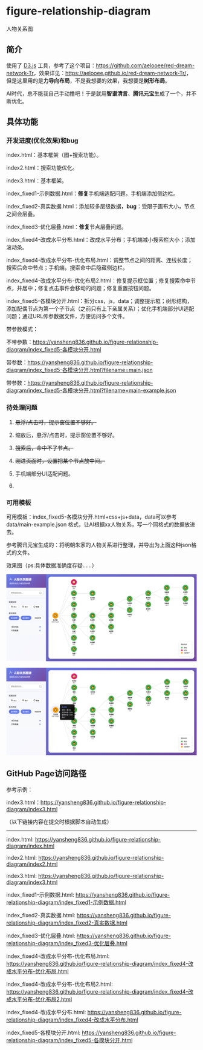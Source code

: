 # figure-relationship-diagram

人物关系图

## 简介

使用了 [D3.js](https://github.com/d3/d3) 工具，参考了这个项目：<https://github.com/aelooee/red-dream-network-Tr>，效果详见：<https://aelooee.github.io/red-dream-network-Tr/>，但是这里用的是**力导向布局**，不是我想要的效果，我想要是**树形布局**。

AI时代，总不能我自己手动撸吧！于是就用**智谱清言**、**腾讯元宝**生成了一个，并不断优化。

## 具体功能

### 开发进度(优化效果)和bug

index.html：基本框架（图+搜索功能）。

index2.html：搜索功能优化。

index3.html：基本框架。

index_fixed1-示例数据.html：**修复**手机端适配问题，手机端添加侧边栏。

index_fixed2-真实数据.html：添加较多层级数据，**bug**：受限于画布大小，节点之间会层叠。

index_fixed3-优化层叠.html：**修复**节点层叠问题。

index_fixed4-改成水平分布.html：改成水平分布；手机端减小搜索栏大小；添加滚动条。

index_fixed4-改成水平分布-优化布局.html：调整节点之间的距离、连线长度；搜索后命中节点；手机端，搜索命中后隐藏侧边栏。

index_fixed4-改成水平分布-优化布局2.html：修复提示框位置；修复搜索命中节点，并居中；修复点击事件会移动的问题；修复重置按钮问题。

index_fixed5-各模块分开.html：拆分css，js，data；调整提示框；树形结构，添加配偶节点为第一个子节点（之前只有上下亲属关系）；优化手机端部分UI适配问题；通过URL传参数据文件，方便访问多个文件。

带参数模式：

不带参数：<https://yansheng836.github.io/figure-relationship-diagram/index_fixed5-各模块分开.html>

带参数：<https://yansheng836.github.io/figure-relationship-diagram/index_fixed5-各模块分开.html?filename=main.json>

带参数：<https://yansheng836.github.io/figure-relationship-diagram/index_fixed5-各模块分开.html?filename=main-example.json>

### 待处理问题

1. ~~悬浮/点击时，提示窗位置不够好。~~

2. 缩放后，悬浮/点击时，提示窗位置不够好。

3. ~~搜索后，命中不了节点。~~
4. ~~刚进页面时，设置把某个节点放中间。~~

5. 手机端部分UI适配问题。

6. 

### 可用模板

可用模板：index_fixed5-各模块分开.html+css+js+data，data可以参考 data/main-example.json 格式，让AI根据xx人物关系，写一个同格式的数据放进去。

参考腾讯元宝生成的：将明朝朱家的人物关系进行整理，并导出为上面这种json格式的文件。

效果图（ps:具体数据准确度存疑……）

![image-20251004000605324](README.assets/image-20251004000605324.png)

![image-20251004000758322](README.assets/image-20251004000758322.png)

## GitHub Page访问路径

参考示例：

index3.html：<https://yansheng836.github.io/figure-relationship-diagram/index3.html>

（以下链接内容在提交时根据脚本自动生成）

---

<!-- START_TOC_GENERATED -->
index.html: <https://yansheng836.github.io/figure-relationship-diagram/index.html>

index2.html: <https://yansheng836.github.io/figure-relationship-diagram/index2.html>

index3.html: <https://yansheng836.github.io/figure-relationship-diagram/index3.html>

index_fixed1-示例数据.html: <https://yansheng836.github.io/figure-relationship-diagram/index_fixed1-示例数据.html>

index_fixed2-真实数据.html: <https://yansheng836.github.io/figure-relationship-diagram/index_fixed2-真实数据.html>

index_fixed3-优化层叠.html: <https://yansheng836.github.io/figure-relationship-diagram/index_fixed3-优化层叠.html>

index_fixed4-改成水平分布-优化布局.html: <https://yansheng836.github.io/figure-relationship-diagram/index_fixed4-改成水平分布-优化布局.html>

index_fixed4-改成水平分布-优化布局2.html: <https://yansheng836.github.io/figure-relationship-diagram/index_fixed4-改成水平分布-优化布局2.html>

index_fixed4-改成水平分布.html: <https://yansheng836.github.io/figure-relationship-diagram/index_fixed4-改成水平分布.html>

index_fixed5-各模块分开.html: <https://yansheng836.github.io/figure-relationship-diagram/index_fixed5-各模块分开.html>

